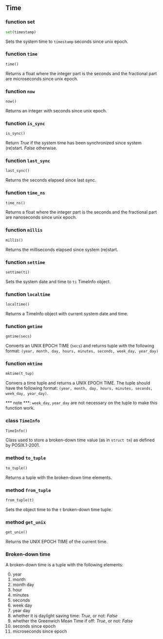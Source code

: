 ## Time

### function set
```python
set(timestamp)
```
Sets the system time to `timestamp` seconds since unix epoch.

### function `time`
```python
time()
```
Returns a float where the integer part is the seconds and the fractional part are microseconds since unix epoch.

### function `now`
```python
now()
```
Returns an integer with seconds since unix epoch.

### function `is_sync`
```python
is_sync()
```
Return *True* if the system time has been synchronized since system (re)start. *False* otherwise.

### function `last_sync`
```python
last_sync()
```
Returns the seconds elapsed since last sync.

### function `time_ns`
```python
time_ns()
```
Returns a float where the integer part is the seconds and the fractional part are nanoseconds since unix epoch.

### function `millis`
```python
millis()
```
Returns the milliseconds elapsed since system (re)start.

### function `settime`
```python
settime(ti)
```
Sets the system date and time to `ti` TimeInfo object.

### function `localtime`
```python
localtime()
```
Returns a TimeInfo object with current system date and time.

### function `gmtime`
```python
gmtime(secs)
```
Converts an UNIX EPOCH TIME (`secs`) and returns tuple with the following format: `(year, month, day, hours, minutes, seconds, week_day, year_day)`

### function `mktime`
```python
mktime(t_tup)
```
Convers a time tuple and returns a UNIX EPOCH TIME. The tuple should have the following format: `(year, month, day, hours, minutes, seconds, week_day, year_day)`.

*** note ***: `week_day`, `year_day` are not necessary on the tuple to make this function work.

### class `TimeInfo`
```python
TimeInfo()
```
Class used to store a broken-down time value (as in `struct tm`) as defined by POSIX.1-2001.

### method `to_tuple`
```python
to_tuple()
```
Returns a tuple with the broken-down time elements.

### method `from_tuple`
```python
from_tuple(t)
```
Sets the object time to the `t` broken-down time tuple.

### method `get_unix`
```python
get_unix()
```
Returns the UNIX EPOCH TIME of the current time.

### Broken-down time
A broken-down time is a tuple with the following elements:

0. year
1. month
2. month day
3. hour
4. minutes
5. seconds
6. week day
7. year day
8. whether it is daylight saving time: *True*, or not: *False*
9. whether the Greenwich Mean Time if off: *True*, or not: *False*
10. seconds since epoch
11. microseconds since epoch

